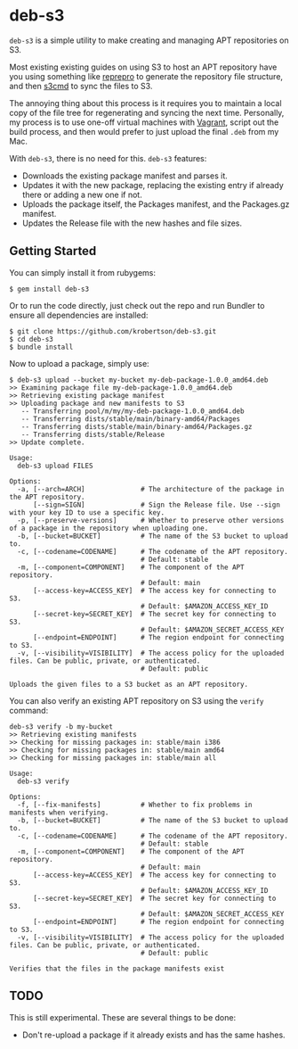 # deb-s3

`deb-s3` is a simple utility to make creating and managing APT repositories on
S3.

Most existing existing guides on using S3 to host an APT repository have you
using something like [reprepro](http://mirrorer.alioth.debian.org/) to generate
the repository file structure, and then [s3cmd](http://s3tools.org/s3cmd) to
sync the files to S3.

The annoying thing about this process is it requires you to maintain a local
copy of the file tree for regenerating and syncing the next time. Personally,
my process is to use one-off virtual machines with
[Vagrant](http://vagrantup.com), script out the build process, and then would
prefer to just upload the final `.deb` from my Mac.

With `deb-s3`, there is no need for this. `deb-s3` features:

* Downloads the existing package manifest and parses it.
* Updates it with the new package, replacing the existing entry if already
  there or adding a new one if not.
* Uploads the package itself, the Packages manifest, and the Packages.gz
  manifest.
* Updates the Release file with the new hashes and file sizes.

## Getting Started

You can simply install it from rubygems:

```console
$ gem install deb-s3
```

Or to run the code directly, just check out the repo and run Bundler to ensure
all dependencies are installed:

```console
$ git clone https://github.com/krobertson/deb-s3.git
$ cd deb-s3
$ bundle install
```

Now to upload a package, simply use:

```console
$ deb-s3 upload --bucket my-bucket my-deb-package-1.0.0_amd64.deb
>> Examining package file my-deb-package-1.0.0_amd64.deb
>> Retrieving existing package manifest
>> Uploading package and new manifests to S3
   -- Transferring pool/m/my/my-deb-package-1.0.0_amd64.deb
   -- Transferring dists/stable/main/binary-amd64/Packages
   -- Transferring dists/stable/main/binary-amd64/Packages.gz
   -- Transferring dists/stable/Release
>> Update complete.
```

```
Usage:
  deb-s3 upload FILES

Options:
  -a, [--arch=ARCH]              # The architecture of the package in the APT repository.
      [--sign=SIGN]              # Sign the Release file. Use --sign with your key ID to use a specific key.
  -p, [--preserve-versions]      # Whether to preserve other versions of a package in the repository when uploading one.
  -b, [--bucket=BUCKET]          # The name of the S3 bucket to upload to.
  -c, [--codename=CODENAME]      # The codename of the APT repository.
                                 # Default: stable
  -m, [--component=COMPONENT]    # The component of the APT repository.
                                 # Default: main
      [--access-key=ACCESS_KEY]  # The access key for connecting to S3.
                                 # Default: $AMAZON_ACCESS_KEY_ID
      [--secret-key=SECRET_KEY]  # The secret key for connecting to S3.
                                 # Default: $AMAZON_SECRET_ACCESS_KEY
      [--endpoint=ENDPOINT]      # The region endpoint for connecting to S3.
  -v, [--visibility=VISIBILITY]  # The access policy for the uploaded files. Can be public, private, or authenticated.
                                 # Default: public

Uploads the given files to a S3 bucket as an APT repository.
```

You can also verify an existing APT repository on S3 using the `verify` command:

```console
deb-s3 verify -b my-bucket
>> Retrieving existing manifests
>> Checking for missing packages in: stable/main i386
>> Checking for missing packages in: stable/main amd64
>> Checking for missing packages in: stable/main all
```

```
Usage:
  deb-s3 verify

Options:
  -f, [--fix-manifests]          # Whether to fix problems in manifests when verifying.
  -b, [--bucket=BUCKET]          # The name of the S3 bucket to upload to.
  -c, [--codename=CODENAME]      # The codename of the APT repository.
                                 # Default: stable
  -m, [--component=COMPONENT]    # The component of the APT repository.
                                 # Default: main
      [--access-key=ACCESS_KEY]  # The access key for connecting to S3.
                                 # Default: $AMAZON_ACCESS_KEY_ID
      [--secret-key=SECRET_KEY]  # The secret key for connecting to S3.
                                 # Default: $AMAZON_SECRET_ACCESS_KEY
      [--endpoint=ENDPOINT]      # The region endpoint for connecting to S3.
  -v, [--visibility=VISIBILITY]  # The access policy for the uploaded files. Can be public, private, or authenticated.
                                 # Default: public

Verifies that the files in the package manifests exist
```

## TODO

This is still experimental.  These are several things to be done:

* Don't re-upload a package if it already exists and has the same hashes.

